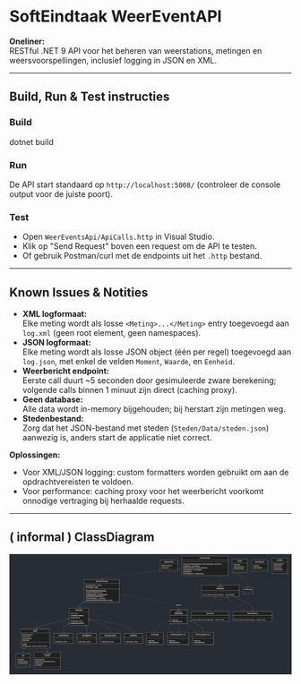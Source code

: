# SoftEindtaak WeerEventAPI

**Oneliner:**  
RESTful .NET 9 API voor het beheren van weerstations, metingen en weersvoorspellingen, inclusief logging in JSON en XML.

---

## Build, Run & Test instructies

### Build

dotnet build

### Run

De API start standaard op `http://localhost:5008/` (controleer de console output voor de juiste poort).

### Test
- Open `WeerEventsApi/ApiCalls.http` in Visual Studio.
- Klik op "Send Request" boven een request om de API te testen.
- Of gebruik Postman/curl met de endpoints uit het `.http` bestand.

---

## Known Issues & Notities

- **XML logformaat:**  
  Elke meting wordt als losse `<Meting>...</Meting>` entry toegevoegd aan `log.xml` (geen root element, geen namespaces).
- **JSON logformaat:**  
  Elke meting wordt als losse JSON object (één per regel) toegevoegd aan `log.json`, met enkel de velden `Moment`, `Waarde`, en `Eenheid`.
- **Weerbericht endpoint:**  
  Eerste call duurt ~5 seconden door gesimuleerde zware berekening; volgende calls binnen 1 minuut zijn direct (caching proxy).
- **Geen database:**  
  Alle data wordt in-memory bijgehouden; bij herstart zijn metingen weg.
- **Stedenbestand:**  
  Zorg dat het JSON-bestand met steden (`Steden/Data/steden.json`) aanwezig is, anders start de applicatie niet correct.

**Oplossingen:**  
- Voor XML/JSON logging: custom formatters worden gebruikt om aan de opdrachtvereisten te voldoen.
- Voor performance: caching proxy voor het weerbericht voorkomt onnodige vertraging bij herhaalde requests.

---

## ( informal ) ClassDiagram

![classdiagram](image/UML.png)
